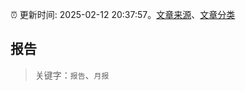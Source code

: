 :alarm_clock: 更新时间: 2025-02-12 20:37:57。[文章来源](/README.md)、[文章分类](/TAGS.md)

## 报告


> 关键字：`报告`、`月报`



